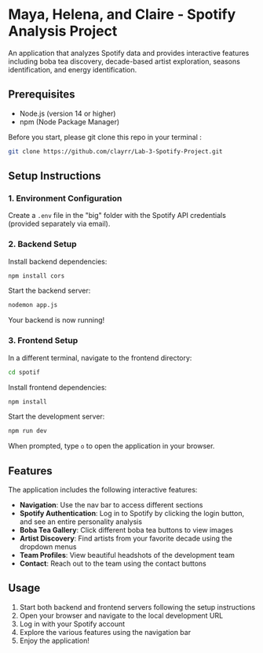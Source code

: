 # Maya, Helena, and Claire - Spotify Analysis Project

An application that analyzes Spotify data and provides interactive features including boba tea discovery, decade-based artist exploration, seasons identification, and energy identification. 

## Prerequisites

- Node.js (version 14 or higher)
- npm (Node Package Manager)

Before you start, please git clone this repo in your terminal :

```bash
git clone https://github.com/clayrr/Lab-3-Spotify-Project.git
```


## Setup Instructions

### 1. Environment Configuration

Create a `.env` file in the "big" folder with the Spotify API credentials (provided separately via email).

### 2. Backend Setup

Install backend dependencies:
```bash
npm install cors
```

Start the backend server:
```bash
nodemon app.js
```

Your backend is now running!

### 3. Frontend Setup

In a different terminal, navigate to the frontend directory:
```bash
cd spotif
```

Install frontend dependencies:
```bash
npm install
```

Start the development server:
```bash
npm run dev
```

When prompted, type `o` to open the application in your browser.

## Features

The application includes the following interactive features:

- **Navigation**: Use the nav bar to access different sections
- **Spotify Authentication**: Log in to Spotify by clicking the login button, and see an entire personality analysis
- **Boba Tea Gallery**: Click different boba tea buttons to view images
- **Artist Discovery**: Find artists from your favorite decade using the dropdown menus
- **Team Profiles**: View beautiful headshots of the development team
- **Contact**: Reach out to the team using the contact buttons

## Usage

1. Start both backend and frontend servers following the setup instructions
2. Open your browser and navigate to the local development URL
3. Log in with your Spotify account
4. Explore the various features using the navigation bar
5. Enjoy the application!

